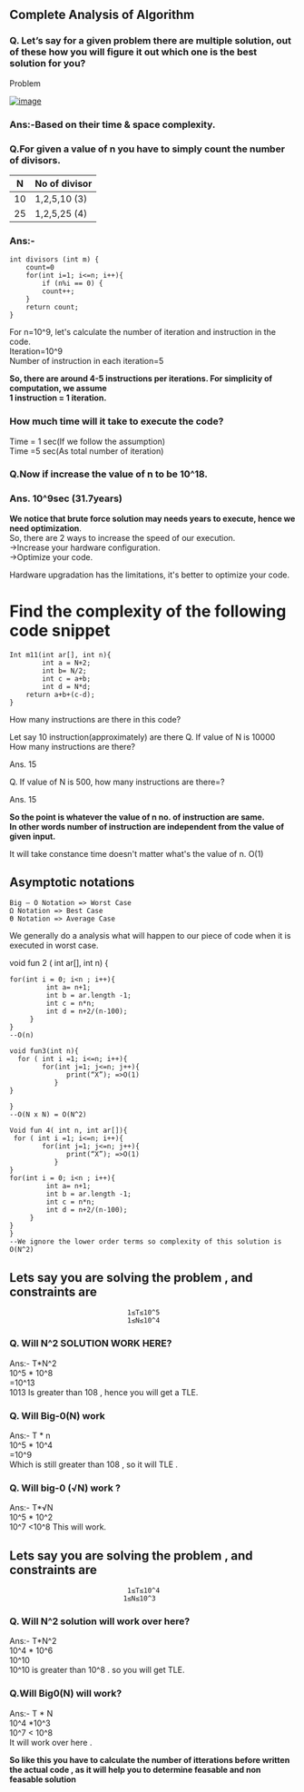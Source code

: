 
## Complete Analysis of Algorithm
### Q. Let’s say for a given problem there are multiple solution, out of these how you will figure it out which one is the best solution for you?

Problem

[![image](https://www.linkpicture.com/q/Screenshot-331_1.png)](https://www.linkpicture.com/view.php?img=LPic631a44fc05c9a1306707651)

### Ans:-Based on their time & space complexity.

### Q.For given a value of n you have to simply count the number of divisors.  

| N     | No of divisor |
| ----------- | ----------- |
| 10     |  1,2,5,10 (3)        |
| 25   |  1,2,5,25 (4)     |

### Ans:-
```
int divisors (int m) {
    count=0
    for(int i=1; i<=n; i++){
        if (n%i == 0) {
        count++;
    }
    return count;
}

```


For n=10^9, let's calculate the number of iteration and instruction in the code.    
Iteration=10^9  
Number of instruction in each iteration=5  
 
**So, there are around 4-5 instructions per iterations.
For simplicity of computation, we assume  
1 instruction = 1 iteration.**  

### How much time will it take to execute the code?

Time = 1 sec(If we follow the assumption)  
Time =5 sec(As total number of iteration)   
### Q.Now if increase the value of n to be 10^18.  

### Ans. 10^9sec (31.7years)


**We notice that brute force solution may needs years to execute, hence we need optimization**.  
So, there are 2 ways to increase the speed of our execution.  
->Increase your hardware configuration.    
->Optimize your code.  	

Hardware upgradation has the limitations, it's better to optimize your code.

# Find the complexity of the following code snippet  
~~~
Int m11(int ar[], int n){
        int a = N+2;
        int b= N/2;
        int c = a+b;
        int d = N*d;
    return a+b+(c-d);
}	
~~~
How many instructions are there in this code?  

Let say 10 instruction(approximately) are there
Q. If value of N is 10000    
How many instructions are there?

Ans. 15  

Q. If value of N is 500,  how many instructions are there=?   

Ans. 15

**__So the point is whatever the value of n no. of instruction are same.  
In other words number of instruction are independent from the value of given input.__**

It will take constance time doesn't matter what's the value of n. O(1)  
## Asymptotic notations
	Big – O Notation => Worst Case
	Ω Notation => Best Case
	ϴ Notation => Average Case
We generally do a analysis what will happen to our piece of code when it is executed in worst case.


void fun 2 ( int ar[], int n) {
~~~
for(int i = 0; i<n ; i++){
         int a= n+1;
         int b = ar.length -1;
         int c = n*n;
         int d = n+2/(n-100);
     }
}
--O(n)
~~~ 
~~~
void fun3(int n){
  for ( int i =1; i<=n; i++){
        for(int j=1; j<=n; j++){
              print(“X”); =>O(1)
           }
}

}
--O(N x N) = O(N^2)
~~~
~~~
Void fun 4( int n, int ar[]){
 for ( int i =1; i<=n; i++){
        for(int j=1; j<=n; j++){
              print(“X”); =>O(1)
           }
}
for(int i = 0; i<n ; i++){
         int a= n+1;
         int b = ar.length -1;
         int c = n*n;
         int d = n+2/(n-100);
     }
}
}
--We ignore the lower order terms so complexity of this solution is O(N^2)
~~~

## Lets say you are solving the problem , and constraints are
                                 1≤T≤10^5
                                 1≤N≤10^4 
### Q. Will N^2 SOLUTION WORK HERE?
Ans:- T*N^2   
10^5 * 10^8   
=10^13   
1013 Is greater than 108  , hence you will get a TLE.  
### Q. Will Big-0(N) work   
Ans:- T * n    
10^5 * 10^4   
=10^9   
Which is still greater than 108 , so it will TLE .  

### Q. Will big-0 (√N) work ?
Ans:- T*√N  
 10^5 * 10^2  
10^7 <10^8 
This will work.
## Lets say you are solving the problem , and constraints are

                                 1≤T≤10^4 
                                1≤N≤10^3 
### Q. Will N^2 solution will work over here?
Ans:- T*N^2   
10^4 * 10^6  
10^10   
10^10  is greater than 10^8 . so you will get TLE.

### Q.Will Big0(N) will work?
 Ans:- T * N  
10^4 *10^3   
10^7 < 10^8    
It will work over here .  

**So like this you have to calculate the number of itterations before written the actual code , as it will help you to determine feasable and non feasable solution** 
